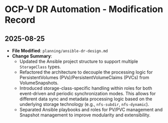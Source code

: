 # OCP-V DR Automation - Modification Record

## 2025-08-25

*   **File Modified**: `planning/ansible-dr-design.md`
*   **Change Summary**:
    *   Updated the Ansible project structure to support multiple `StorageClass` types.
    *   Refactored the architecture to decouple the processing logic for PersistentVolumes (PVs)/PersistentVolumeClaims (PVCs) from VolumeSnapshots.
    *   Introduced storage-class-specific handling within roles for both event-driven and periodic synchronization modes. This allows for different data sync and metadata processing logic based on the underlying storage technology (e.g., `nfs-subdir`, `nfs-dynamic`).
    *   Separated Ansible playbooks and roles for PV/PVC management and Snapshot management to improve modularity and extensibility.
